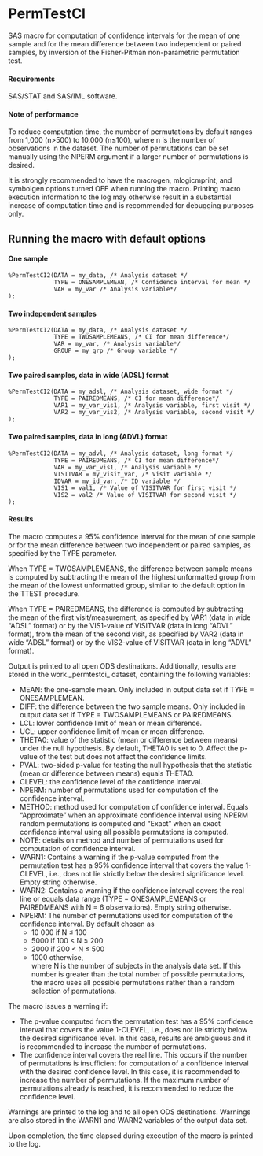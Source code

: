 # PermTestCI
SAS macro for computation of confidence intervals for the mean of one sample and for the mean difference between two independent or paired samples, by inversion of the Fisher-Pitman non-parametric permutation test.

#### Requirements
SAS/STAT and SAS/IML software.

#### Note of performance
To reduce computation time, the number of permutations by default ranges from 1,000 (n>500) to 10,000 (n≤100), where n is the number of observations in the dataset. The number of permutations can be set manually using the NPERM argument if a larger number of permutations is desired. 

It is strongly recommended to have the macrogen, mlogicmprint, and symbolgen options turned OFF when running the macro. Printing macro execution information to the log may otherwise result in a substantial increase of computation time and is recommended for debugging purposes only.

## Running the macro with default options

#### One sample
```
%PermTestCI2(DATA = my_data, /* Analysis dataset */
             TYPE = ONESAMPLEMEAN, /* Confidence interval for mean */
             VAR = my_var /* Analysis variable*/
);
``` 

#### Two independent samples
```
%PermTestCI2(DATA = my_data, /* Analysis dataset */
             TYPE = TWOSAMPLEMEANS, /* CI for mean difference*/
             VAR = my_var, /* Analysis variable*/
             GROUP = my_grp /* Group variable */
);
``` 

#### Two paired samples, data in wide (ADSL) format
```
%PermTestCI2(DATA = my_adsl, /* Analysis dataset, wide format */
             TYPE = PAIREDMEANS, /* CI for mean difference*/
             VAR1 = my_var_vis1, /* Analysis variable, first visit */
             VAR2 = my_var_vis2, /* Analysis variable, second visit */
);
``` 

#### Two paired samples, data in long (ADVL) format
```
%PermTestCI2(DATA = my_advl, /* Analysis dataset, long format */
             TYPE = PAIREDMEANS, /* CI for mean difference*/
             VAR = my_var_vis1, /* Analysis variable */
             VISITVAR = my_visit_var, /* Visit variable */
             IDVAR = my_id_var, /* ID variable */
             VIS1 = val1, /* Value of VISITVAR for first visit */
             VIS2 = val2 /* Value of VISITVAR for second visit */
);
``` 

#### Results
The macro computes a 95% confidence interval for the mean of one sample or for the mean difference between two independent or paired samples, as specified by the TYPE parameter. 

When TYPE = TWOSAMPLEMEANS, the difference between sample means is computed by subtracting the mean of the highest unformatted group from the mean of the lowest unformatted group, similar to the default option in the TTEST procedure. 

When TYPE = PAIREDMEANS, the difference is computed by subtracting the mean of the first visit/measurement, as specified by VAR1 (data in wide “ADSL” format) or by the VIS1-value of VISITVAR (data in long “ADVL” format), from the mean of the second visit, as specified by VAR2 (data in wide “ADSL” format) or by the VIS2-value of VISITVAR (data in long “ADVL” format).

Output is printed to all open ODS destinations. Additionally, results are stored in the work.\_permtestci\_ dataset, containing the following variables:
* MEAN: the one-sample mean. 
Only included in output data set if TYPE = ONESAMPLEMEAN.
* DIFF: the difference between the two sample means. 
Only included in output data set if TYPE = TWOSAMPLEMEANS or PAIREDMEANS.
*	LCL: lower confidence limit of mean or mean difference.
*	UCL: upper confidence limit of mean or mean difference.
*	THETA0: value of the statistic (mean or difference between means) under the null hypothesis. By default, THETA0 is set to 0. Affect the p-value of the test but does not affect the confidence limits.
*	PVAL: two-sided p-value for testing the null hypothesis that the statistic (mean or difference between means) equals THETA0. 
*	CLEVEL: the confidence level of the confidence interval.
*	NPERM: number of permutations used for computation of the confidence interval.
*	METHOD: method used for computation of confidence interval. Equals “Approximate” when an approximate confidence interval using NPERM random permutations is computed and “Exact” when an exact confidence interval using all possible permutations is computed. 
*	NOTE: details on method and number of permutations used for computation of confidence interval.
*	WARN1: Contains a warning if the p-value computed from the permutation test has a 95% confidence interval that covers the value 1-CLEVEL, i.e., does not lie strictly below the desired significance level. Empty string otherwise.
*	WARN2: Contains a warning if the confidence interval covers the real line or equals data range (TYPE = ONESAMPLEMEANS or PAIREDMEANS with N = 6 observations). Empty string otherwise.
*	NPERM: The number of permutations used for computation of the confidence interval. By default chosen as
    - 10 000 if N ≤ 100
    -	5000 if 100 < N ≤ 200
    -	2000 if 200 < N ≤ 500
    -	1000 otherwise,    
 where N is the number of subjects in the analysis data set. If this number is greater than the total number of possible permutations, the macro uses all possible permutations rather than a random selection of permutations. 

The macro issues a warning if:
*	The p-value computed from the permutation test has a 95% confidence interval that covers the value 1-CLEVEL, i.e., does not lie strictly below the desired significance level. In this case, results are ambiguous and it is recommended to increase the number of permutations. 
*	The confidence interval covers the real line. This occurs if the number of permutations is insufficient for computation of a confidence interval with the desired confidence level. In this case, it is recommended to increase the number of permutations. If the maximum number of permutations already is reached, it is recommended to reduce the confidence level. 

Warnings are printed to the log and to all open ODS destinations. Warnings are also stored in the WARN1 and WARN2 variables of the output data set. 

Upon completion, the time elapsed during execution of the macro is printed to the log. 
